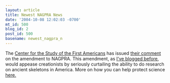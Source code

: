 ```yaml
---
layout: article
title: Newest NAGPRA News
date: '2004-10-08 12:02:03 -0700'
mt_id: 500
blog_id: 2
post_id: 500
basename: newest_nagpra_n
---
```

The <a href="http://www.centerfirstamericans.com/ ">Center for the Study of the First Americans</a> has issued <a href="http://www.friendsofpast.org/nagpra/041007CSFA.pdf">their comment</a> on the amendment to NAGPRA. This amendment, as <a href="http://www.pandasthumb.org/#e000535">I've blogged before,</a> would appease creationists by seriously curtailing the ability to do research on ancient skeletons in America. More on how you can help protect science <a href="http://www.friendsofpast.org/nagpra/041006Action.html">here.</a>
